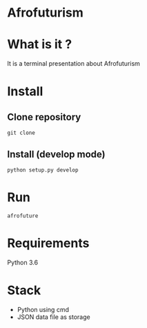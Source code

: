 # Afrofuturism

# What is it ?
It is a terminal presentation about Afrofuturism

# Install

## Clone repository
```
git clone
```

## Install (develop mode)

```
python setup.py develop
```

# Run

```
afrofuture
```

# Requirements

Python 3.6

# Stack

- Python using cmd
- JSON data file as storage